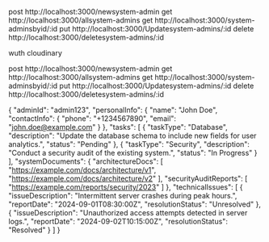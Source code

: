 post  http://localhost:3000/newsystem-admin
get  http://localhost:3000/allsystem-admins
get  http://localhost:3000/system-adminsbyid/:id
put   http://localhost:3000/Updatesystem-admins/:id
delete  http://localhost:3000/deletesystem-admins/:id


wuth cloudinary

post  http://localhost:3000/newsystem-admin
get http://localhost:3000/allsystem-admins
get  http://localhost:3000/system-adminsbyid/:id
put http://localhost:3000/Updatesystem-admins/:id
delete  http://localhost:3000/deletesystem-admins/:id





{
  "adminId": "admin123",
  "personalInfo": {
    "name": "John Doe",
    "contactInfo": {
      "phone": "+1234567890",
      "email": "john.doe@example.com"
    }
  },
  "tasks": [
    {
      "taskType": "Database",
      "description": "Update the database schema to include new fields for user analytics.",
      "status": "Pending"
    },
    {
      "taskType": "Security",
      "description": "Conduct a security audit of the existing system.",
      "status": "In Progress"
    }
  ],
  "systemDocuments": {
    "architectureDocs": [
      "https://example.com/docs/architecture/v1",
      "https://example.com/docs/architecture/v2"
    ],
    "securityAuditReports": [
      "https://example.com/reports/security/2023"
    ]
  },
  "technicalIssues": [
    {
      "issueDescription": "Intermittent server crashes during peak hours.",
      "reportDate": "2024-09-01T08:30:00Z",
      "resolutionStatus": "Unresolved"
    },
    {
      "issueDescription": "Unauthorized access attempts detected in server logs.",
      "reportDate": "2024-09-02T10:15:00Z",
      "resolutionStatus": "Resolved"
    }
  ]
}
